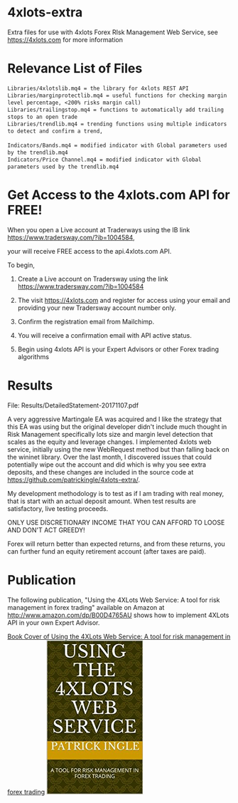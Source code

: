 # 4xlots-extra
Extra files for use with 4xlots Forex RIsk Management Web Service, see https://4xlots.com for more information

# Relevance List of Files

    Libraries/4xlotslib.mq4 = the library for 4xlots REST API
    Libraries/marginprotectlib.mq4 = useful functions for checking margin level percentage, <200% risks margin call)
    Libraries/trailingstop.mq4 = functions to automatically add trailing stops to an open trade
    Libraries/trendlib.mq4 = trending functions using multiple indicators to detect and confirm a trend,

    Indicators/Bands.mq4 = modified indicator with Global parameters used by the trendlib.mq4
    Indicators/Price Channel.mq4 = modified indicator with Global parameters used by the trendlib.mq4
    
# Get Access to the 4xlots.com API for FREE!

When you open a Live account at Traderways using the IB link https://www.tradersway.com/?ib=1004584,

your will receive FREE access to the api.4xlots.com API.

To begin,

1. Create a Live account on Tradersway using the link https://www.tradersway.com/?ib=1004584

2. The visit https://4xlots.com and register for access using your email and providing your new Tradersway account
number only.

3. Confirm the registration email from Mailchimp.

4. You will receive a confirmation email with API active status.

5. Begin using 4xlots API is your Expert Advisors or other Forex trading algorithms

# Results

File: Results/DetailedStatement-20171107.pdf

A very aggressive Martingale EA was acquired and I like the strategy that this EA was using but the original developer
didn't include much thought in Risk Management specifically lots size and margin level detection that 
scales as the equity and leverage changes. I implemented 4xlots web service, initially using the new WebRequest
method but than falling back on the wininet library. Over the last month, I discovered issues that
could potentially wipe out the account and did which is why you see extra deposits, and these changes
are included in the source code at https://github.com/patrickingle/4xlots-extra/.

My development methodology is to test as if I am trading with real money, that is start with an actual
deposit amount. When test results are satisfactory, live testing proceeds. 

ONLY USE DISCRETIONARY INCOME THAT YOU CAN AFFORD TO LOOSE AND DON'T ACT GREEDY!

Forex will return better than expected returns, and from these returns, you can further fund
an equity retirement account (after taxes are paid).


# Publication

The following publication, "Using the 4XLots Web Service: A tool for risk management in forex trading" available on
Amazon at http://www.amazon.com/dp/B00D4765AU shows how to implement 4XLots API in your own Expert Advisor.

[Book Cover of Using the 4XLots Web Service: A tool for risk management in forex trading](Images/B00D4765AU.jpg)
<img src="Images/B00D4765AU.jpg">

